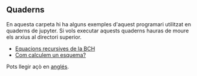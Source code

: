 ## Quaderns
En aquesta carpeta hi ha alguns exemples d'aquest programari utilitzat en quaderns de jupyter. Si vols executar aquests quaderns hauras de moure els arxius al directori superior.

* [Equacions recursives de la BCH](recursives-ca.ipynb)
* [Com calculem un esquema?](scheme-ca.ipynb)

Pots llegir açò en [anglés](README.md).
